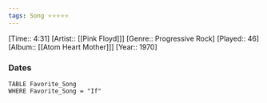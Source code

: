 ```yaml
---
tags: Song ⭐⭐⭐⭐⭐ 
---
```

[Time:: 4:31]
[Artist:: [[Pink Floyd]]]
[Genre:: Progressive Rock]
[Played:: 46]
[Album:: [[Atom Heart Mother]]]
[Year:: 1970]
### Dates
````dataview
TABLE Favorite_Song
WHERE Favorite_Song = "If"
````